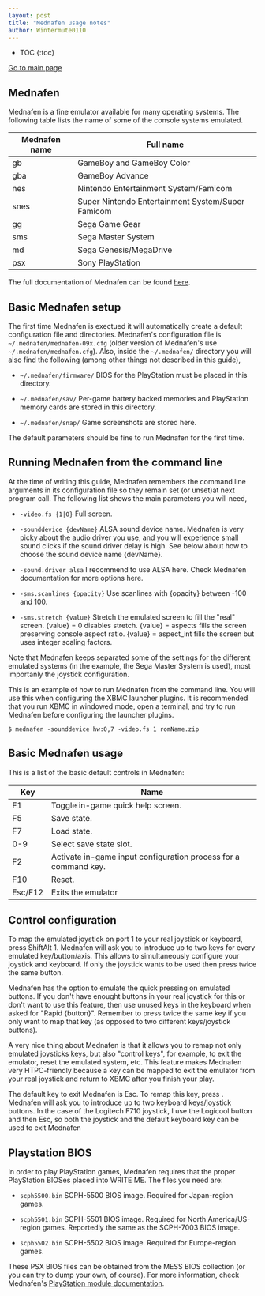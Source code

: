 ```yaml
---
layout: post
title: "Mednafen usage notes"
author: Wintermute0110
---
```


- TOC
{:toc}

[Go to main page](../)

## Mednafen

Mednafen is a fine emulator available for many operating systems. The following table lists the name of some of the console systems emulated.

| Mednafen name  | Full name |
|----------------|-----------|
| gb | GameBoy and GameBoy Color |
| gba | GameBoy Advance |
| nes | Nintendo Entertainment System/Famicom |
| snes | Super Nintendo Entertainment System/Super Famicom |
| gg | Sega Game Gear |
| sms | Sega Master System |
| md | Sega Genesis/MegaDrive |
| psx | Sony PlayStation |

The full documentation of Mednafen can be found [here](https://mednafen.github.io/).

## Basic Mednafen setup

The first time Mednafen is exectued it will automatically create a default configuration file and directories. Mednafen's configuration file is `~/.mednafen/mednafen-09x.cfg` (older version of Mednafen's use `~/.mednafen/mednafen.cfg`). Also, inside the `~/.mednafen/` directory you will also find the following (among other things not described in this guide),

  * `~/.mednafen/firmware/` BIOS for the PlayStation must be placed in this directory.

  * `~/.mednafen/sav/` Per-game battery backed memories and PlayStation memory cards are stored in this directory.

  * `~/.mednafen/snap/` Game screenshots are stored here.

The default parameters should be fine to run Mednafen for the first time.

## Running Mednafen from the command line

At the time of writing this guide, Mednafen remembers the command line arguments in its configuration file so they remain set (or unset)at next program call. The following list shows the main parameters you will need,

  * `-video.fs {1|0}` Full screen.

  * `-sounddevice {devName}` ALSA sound device name. Mednafen is very picky about the audio driver you use, and you will experience small sound clicks if the sound driver delay is high. See below about how to choose the sound device name {devName}.

  * `-sound.driver alsa` I recommend to use ALSA here. Check Mednafen documentation for more options here.

  * `-sms.scanlines {opacity}` Use scanlines with {opacity} between -100 and 100.

  * `-sms.stretch {value}` Stretch the emulated screen to fill the "real" screen. {value} = 0 disables stretch. {value} = aspects fills the screen preserving console aspect ratio. {value} = aspect_int fills the screen but uses integer scaling factors.

Note that Mednafen keeps separated some of the settings for the different emulated systems (in the example, the Sega Master System is used), most importanly the joystick configuration.

This is an example of how to run Mednafen from the command line. You will use this when configuring the XBMC launcher plugins. It is recommended that you run XBMC in windowed mode, open a terminal, and try to run Mednafen before configuring the launcher plugins.

```
$ mednafen -sounddevice hw:0,7 -video.fs 1 romName.zip
```

## Basic Mednafen usage

This is a list of the basic default controls in Mednafen:

| Key | Name |
|-----|------|
| <keycap>F1</keycap> | Toggle in-game quick help screen. |
| <keycap>F5</keycap> | Save state. |
| <keycap>F7</keycap> | Load state. |
| <keycap>0-9</keycap> | Select save state slot. |
| <keycap>F2</keycap> | Activate in-game input configuration process for a command key. |
| <keycap>F10</keycap> | Reset. |
| <keycap>Esc</keycap>/<keycap>F12</keycap> | Exits the emulator |

## Control configuration

To map the emulated joystick on port 1 to your real joystick or keyboard, press <keycombo action="simul"><keycap>Shift</keycap><keycap>Alt</keycap> <keycap>1</keycap></keycombo>. Mednafen will ask you to introduce up to two keys for every emulated key/button/axis. This allows to simultaneously configure your joystick and keyboard. If only the joystick wants to be used then press twice the same button.

Mednafen has the option to emulate the quick pressing on emulated buttons. If you don't have enought buttons in your real joystick for this or don't want to use this feature, then use unused keys in the keyboard when asked for "Rapid {button}". Remember to press twice the same key if you only want to map that key (as opposed to two different keys/joystick buttons).

A very nice thing about Mednafen is that it allows you to remap not only emulated joysticks keys, but also "control keys", for example, to exit the emulator, reset the emulated system, etc. This feature makes Mednafen very HTPC-friendly because a key can be mapped to exit the emulator from your real joystick and return to XBMC after you finish your play.

The default key to exit Mednafen is <keycap>Esc</keycap>. To remap this key, press . Mednafen will ask you to introduce up to two keyboard keys/joystick buttons. In the case of the Logitech F710 joystick, I use the <keycap>Logicool button</keycap> and then <keycap>Esc</keycap>, so both the joystick and the default keyboard key can be used to exit Mednafen

## Playstation BIOS

In order to play PlayStation games, Mednafen requires that the proper PlayStation BIOSes placed into <filename>WRITE ME</filename>. The files you need are:

  * `scph5500.bin` SCPH-5500 BIOS image. Required for Japan-region games.

  * `scph5501.bin` SCPH-5501 BIOS image. Required for North America/US-region games. Reportedly the same as the SCPH-7003 BIOS image.

  * `scph5502.bin` SCPH-5502 BIOS image. Required for Europe-region games.

These PSX BIOS files can be obtained from the MESS BIOS collection (or you can try to dump your own, of course). For more information, check Mednafen's [PlayStation module documentation](https://mednafen.github.io/documentation/psx.html).

